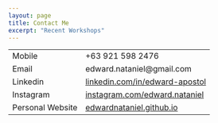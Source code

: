 ```yaml
---
layout: page
title: Contact Me
excerpt: "Recent Workshops"
---
```

<table style="width:100%">
  <tr>
    <td>Mobile</td>
    <td>+63 921 598 2476</td
  </tr>
  <tr>
    <td>Email</td>
    <td>edward.nataniel@gmail.com</td>
  </tr>
  <tr>
    <td>Linkedin</td>
    <td><a href="https://linkedin.com/in/edward-apostol">linkedin.com/in/edward-apostol</a></td>
  </tr>
  <tr>
    <td>Instagram</td>
    <td><a href="https://www.instagram.com/edward.nataniel/">instagram.com/edward.nataniel</a></td>
  </tr>
  <tr>
    <td>Personal Website</td>
    <td><a href=" edwardnataniel.github.io">edwardnataniel.github.io</a></td>
  </tr>
</table>
